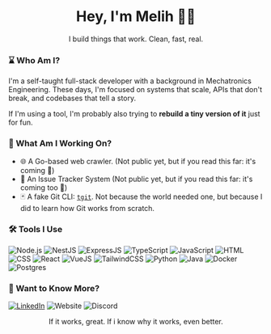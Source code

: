 <h1 align="center">Hey, I'm Melih 👨‍💻</h1>
<p align="center">I build things that work. Clean, fast, real.</p>

### ⌛ Who Am I?

I'm a self-taught full-stack developer with a background in Mechatronics Engineering.
These days, I'm focused on systems that scale, APIs that don't break, and codebases that tell a story.

If I'm using a tool, I'm probably also trying to **rebuild a tiny version of it** just for fun.

### 🚧 What Am I Working On?
- 🌐 A Go-based web crawler.
  (Not public yet, but if you read this far: it's coming 👀)
- 🦁 An Issue Tracker System (Not public yet, but if you read this far: it's coming too 👀)
- 🃏 A fake Git CLI: [`tgit`](https://github.com/melihguleyupoglu/tgit). Not because the world needed one, but because I did to learn how Git works from scratch.

### 🛠️ Tools I Use 
![Node.js](https://img.shields.io/badge/Node.js-6DA55F?logo=node.js&logoColor=white)
![NestJS](https://img.shields.io/badge/Nest.js-%23E0234E.svg?logo=nestjs&logoColor=white)
![ExpressJS](https://img.shields.io/badge/Express.js-%23404d59.svg?logo=express&logoColor=%2361DAFB)
![TypeScript](https://img.shields.io/badge/TypeScript-3178C6?logo=typescript&logoColor=fff)
![JavaScript](https://img.shields.io/badge/JavaScript-F7DF1E?logo=javascript&logoColor=000)
![HTML](https://img.shields.io/badge/HTML-%23E34F26.svg?logo=html5&logoColor=white)
![CSS](https://img.shields.io/badge/CSS-1572B6?logo=css3&logoColor=fff)
![React](https://img.shields.io/badge/React-%2320232a.svg?logo=react&logoColor=%2361DAFB)
![VueJS](https://img.shields.io/badge/Vue.js-4FC08D?logo=vuedotjs&logoColor=fff)
![TailwindCSS](https://img.shields.io/badge/Tailwind%20CSS-%2338B2AC.svg?logo=tailwind-css&logoColor=white)
![Python](https://img.shields.io/badge/Python-3776AB?logo=python&logoColor=fff)
![Java](https://img.shields.io/badge/Java-%23ED8B00.svg?logo=openjdk&logoColor=white)
![Docker](https://img.shields.io/badge/Docker-2496ED?logo=docker&logoColor=fff)
![Postgres](https://img.shields.io/badge/Postgres-%23316192.svg?logo=postgresql&logoColor=white)

### 🤝 Want to Know More?
[![LinkedIn](https://custom-icon-badges.demolab.com/badge/LinkedIn-0A66C2?logo=linkedin-white&logoColor=fff)](https://www.linkedin.com/in/melihguleyupoglu)
![Website](https://img.shields.io/website-up-down-green-red/http/NOTAWORKINGLINK.com.svg)
![Discord](https://img.shields.io/badge/melihgpl-%235865F2.svg?&logo=discord&logoColor=white)


<p align="center">If it works, great. If i know why it works, even better.</p>


<!--
**melihguleyupoglu/melihguleyupoglu** is a ✨ _special_ ✨ repository because its `README.md` (this file) appears on your GitHub profile.

Here are some ideas to get you started:

- 🔭 I’m currently working on ...
- 🌱 I’m currently learning ...
- 👯 I’m looking to collaborate on ...
- 🤔 I’m looking for help with ...
- 💬 Ask me about ...
- 📫 How to reach me: ...
- 😄 Pronouns: ...
- ⚡ Fun fact: ...
-->
